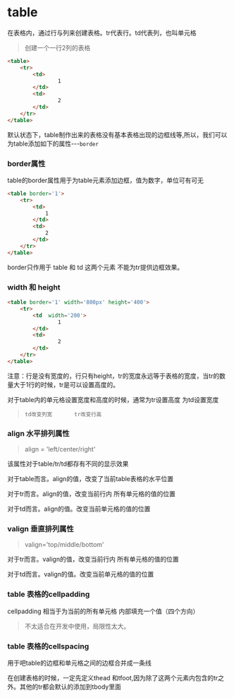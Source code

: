 # table

在表格内，通过行与列来创建表格。tr代表行。td代表列，也叫单元格

>  创建一个一行2列的表格

```html
<table>
	<tr>
		<td>
				1
		</td>
		<td>
				2
		</td>
	</tr>
</table>
```





默认状态下，table制作出来的表格没有基本表格出现的边框线等,所以，我们可以为table添加如下的属性---`border`



### border属性

table的border属性用于为table元素添加边框，值为数字，单位可有可无

```html
<table border='1'>
	<tr>
		<td>
			1
		</td>
		<td>
			2
		</td>
    </tr>
</table>
```



border只作用于 table 和 td 这两个元素  不能为tr提供边框效果。



### width 和 height



```html
<table border='1' width='800px' height='400'>
	<tr>
		<td  width='200'>
				1
		</td>
		<td>
				2
		</td>
	</tr>
</table>
```

注意：行是没有宽度的，行只有height，tr的宽度永远等于表格的宽度，当tr的数量大于1行的时候，tr是可以设置高度的。

对于table内的单元格设置宽度和高度的时候，通常为tr设置高度 为td设置宽度

> `td改变列宽       tr改变行高`



### align 水平排列属性

> align = 'left/center/right'

该属性对于table/tr/td都存有不同的显示效果

对于table而言。align的值，改变了当前table表格的水平位置

对于tr而言。align的值，改变当前行内 所有单元格的值的位置

对于td而言。align的值。改变当前单元格的值的位置



### valign 垂直排列属性

> valign='top/middle/bottom'

对于tr而言。valign的值，改变当前行内 所有单元格的值的位置

对于td而言。valign的值。改变当前单元格的值的位置



### table 表格的cellpadding

cellpadding 相当于为当前的所有单元格 内部填充一个值（四个方向）

> 不太适合在开发中使用，局限性太大。



### table 表格的cellspacing 

用于吧table的边框和单元格之间的边框合并成一条线









在创建表格的时候，一定先定义thead 和tfoot,因为除了这两个元素内包含的tr之外。其他的tr都会默认的添加到tbody里面